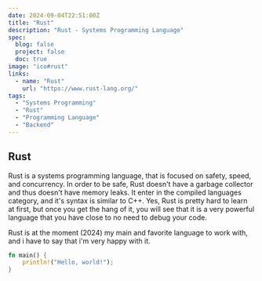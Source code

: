 ```yaml
---
date: 2024-09-04T22:51:00Z
title: "Rust"
description: "Rust - Systems Programming Language"
spec:
  blog: false
  project: false
  doc: true
image: "ico#rust"
links:
  - name: "Rust"
    url: "https://www.rust-lang.org/"
tags:
  - "Systems Programming"
  - "Rust"
  - "Programming Language"
  - "Backend"
---
```


## Rust

Rust is a systems programming language, that is focused on safety, speed, and concurrency. In order to be safe, Rust doesn't have a garbage collector and thus doesn't have memory leaks. It enter in the compiled languages category, and it's syntax is similar to C++. Yes, Rust is pretty hard to learn at first, but once you get the hang of it, you will see that it is a very powerful language that you have close to no need to debug your code.

Rust is at the moment (2024) my main and favorite language to work with, and i have to say that i'm very happy with it.

```rust
fn main() {
    println!("Hello, world!");
}
```

